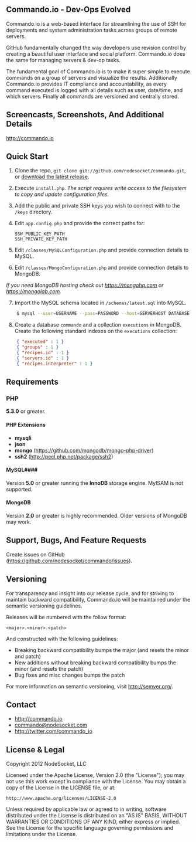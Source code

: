 Commando.io - Dev-Ops Evolved
-----------------------------

Commando.io is a web-based interface for streamlining the use of SSH for deployments and system administration tasks across groups of remote servers.

GitHub fundamentally changed the way developers use revision control by creating a beautiful user interface and social platform. Commando.io does the same for managing servers & dev-op tasks.

The fundamental goal of Commando.io is to make it super simple to execute commands on a group of servers and visualize the results. Additionally Commando.io provides IT compliance and accountability, as every command executed is logged with all details such as user, date/time, and which servers. Finally all commands are versioned and centrally stored.

Screencasts, Screenshots, And Additional Details
--------------------------------

http://commando.io

Quick Start
-----------

1.  Clone the repo, `git clone git://github.com/nodesocket/commando.git`, or [download the latest release](https://github.com/nodesocket/commando/tarball/master).
2.  Execute `install.php`. *The script requires write access to the filesystem to copy and update configuration files.*
3.  Add the public and private SSH keys you wish to connect with to the `/keys` directory.
4.  Edit `app.config.php` and provide the correct paths for:

    `SSH_PUBLIC_KEY_PATH`<br />
    `SSH_PRIVATE_KEY_PATH`
    
5.  Edit `/classes/MySQLConfiguration.php` and provide connection details to MySQL.
6.  Edit `/classes/MongoConfiguration.php` and provide connection details to MongoDB.

*If you need MongoDB hosting check out https://mongohq.com or https://mongolab.com.*

7.  Import the MySQL schema located in `/schemas/latest.sql` into MySQL.

```` bash
	$ mysql --user=USERNAME --pass=PASSWORD --host=SERVERHOST DATABASE < latest.sql
````
    
8.  Create a database `commando` and a collection `executions` in MongoDB. Create the following standard indexes on the `executions` collection:
   
```` json
    { "executed" : 1 }
    { "groups" : 1 }
    { "recipes.id" : 1 }
    { "servers.id" : 1 }
    { "recipes.interpreter" : 1 }
````

Requirements
------------

### PHP ####
**5.3.0** or greater.

#### PHP Extensions ####
+ **mysqli**
+ **json**
+ **mongo** (https://github.com/mongodb/mongo-php-driver)
+ **ssh2** (http://pecl.php.net/package/ssh2)

#### MySQL####
Version **5.0** or greater running the **InnoDB** storage engine. MyISAM is not supported.

#### MongoDB ####
Version **2.0** or greater is highly recommended. Older versions of MongoDB may work.

Support, Bugs, And Feature Requests
-----------------------

Create issues on GitHub (https://github.com/nodesocket/commando/issues).

Versioning
----------

For transparency and insight into our release cycle, and for striving to maintain backward compatibility, Commando.io will be maintained under the semantic versioning guidelines.

Releases will be numbered with the follow format:

`<major>.<minor>.<patch>`

And constructed with the following guidelines:

+ Breaking backward compatibility bumps the major (and resets the minor and patch)
+ New additions without breaking backward compatibility bumps the minor (and resets the patch)
+ Bug fixes and misc changes bumps the patch

For more information on semantic versioning, visit http://semver.org/.

Contact
-------

+ http://commando.io
+ commando@nodesocket.com
+ http://twitter.com/commando_io

License & Legal
---------------

Copyright 2012 NodeSocket, LLC

Licensed under the Apache License, Version 2.0 (the "License"); you may not use this work except in compliance with the License. You may obtain a copy of the License in the LICENSE file, or at:

    http://www.apache.org/licenses/LICENSE-2.0

Unless required by applicable law or agreed to in writing, software distributed under the License is distributed on an "AS IS" BASIS, WITHOUT WARRANTIES OR CONDITIONS OF ANY KIND, either express or implied. See the License for the specific language governing permissions and limitations under the License.